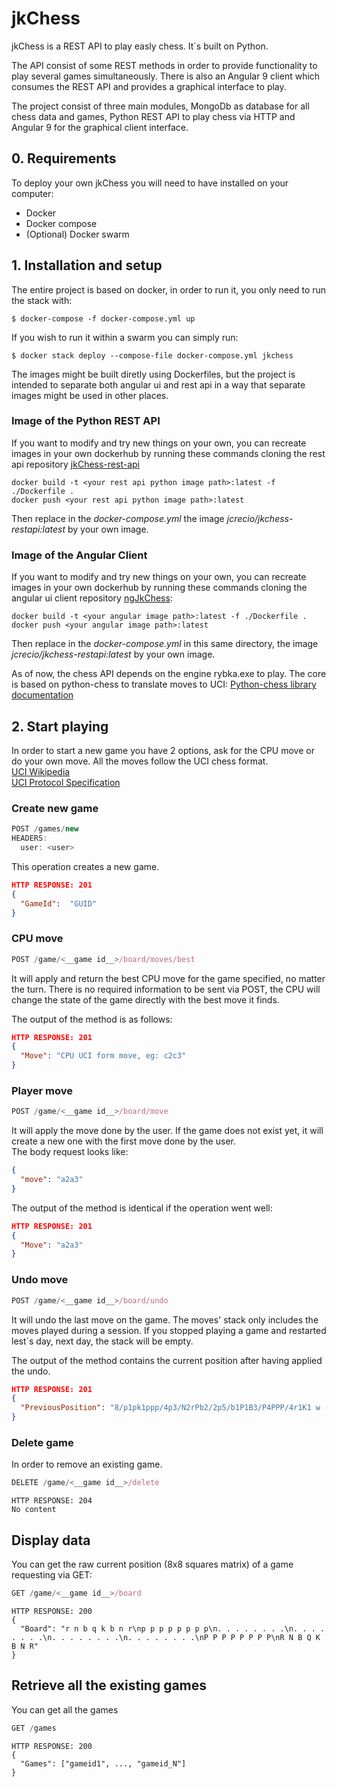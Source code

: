 # jkChess
jkChess is a REST API to play easly chess. It´s built on Python.

The API consist of some REST methods in order to provide functionality to play several games simultaneously.
There is also an Angular 9 client which consumes the REST API and provides a graphical interface to play.

The project consist of three main modules, MongoDb as database for all chess data and games, Python REST API to play chess via HTTP and Angular 9 for the graphical client interface.

## 0. Requirements
To deploy your own jkChess you will need to have installed on your computer:
- Docker
- Docker compose
- (Optional) Docker swarm

## 1. Installation and setup
The entire project is based on docker, in order to run it, you only need to run the stack with:
```
$ docker-compose -f docker-compose.yml up
```

If you wish to run it within a swarm you can simply run:
```
$ docker stack deploy --compose-file docker-compose.yml jkchess
```
   
The images might be built diretly using Dockerfiles, but the project is intended to separate both angular ui and rest api in a way that separate images might be used in other places.

### Image of the Python REST API
If you want to modify and try new things on your own, you can recreate images in your own dockerhub by running these commands cloning the rest api repository [jkChess-rest-api](https://github.com/jcrecio/jkChess-rest-api)
```
docker build -t <your rest api python image path>:latest -f ./Dockerfile .
docker push <your rest api python image path>:latest
```
Then replace in the *docker-compose.yml* the image *jcrecio/jkchess-restapi:latest* by your own image.

### Image of the Angular Client
If you want to modify and try new things on your own, you can recreate images in your own dockerhub by running these commands cloning the angular ui client repository [ngJkChess](https://github.com/jcrecio/ngJkChess):
```
docker build -t <your angular image path>:latest -f ./Dockerfile .
docker push <your angular image path>:latest
```
Then replace in the *docker-compose.yml* in this same directory, the image *jcrecio/jkchess-restapi:latest* by your own image.

As of now, the chess API depends on the engine rybka.exe to play.
The core is based on python-chess to translate moves to UCI:
[Python-chess library documentation](https://python-chess.readthedocs.io/en/latest/)

## 2. Start playing
In order to start a new game you have 2 options, ask for the CPU move or do your own move.
All the moves follow the UCI chess format.  
[UCI Wikipedia](https://en.wikipedia.org/wiki/Universal_Chess_Interface)  
[UCI Protocol Specification](http://wbec-ridderkerk.nl/html/UCIProtocol.html)  

### Create new game
```javascript
POST /games/new      
HEADERS:      
  user: <user>
```
This operation creates a new game.

```json
HTTP RESPONSE: 201
{
  "GameId":  "GUID"
}
```

### CPU move
```javascript
POST /game/<__game id__>/board/moves/best    
```
It will apply and return the best CPU move for the game specified, no matter the turn.
There is no required information to be sent via POST, the CPU will change the state of the game directly with the best move it finds.  
  
The output of the method is as follows:
```json
HTTP RESPONSE: 201
{
  "Move": "CPU UCI form move, eg: c2c3"
}
```
 
### Player move
```javascript
POST /game/<__game id__>/board/move    
```
It will apply the move done by the user. If the game does not exist yet, it will create a new one with the first move done by the user.  
The body request looks like:
```json
{ 
  "move": "a2a3" 
}
```
The output of the method is identical if the operation went well:
```json
HTTP RESPONSE: 201
{
  "Move": "a2a3"
}
```

### Undo move
```javascript
POST /game/<__game id__>/board/undo    
```
It will undo the last move on the game. The moves' stack only includes the moves played during a session.
If you stopped playing a game and restarted lest´s day, next day, the stack will be empty.

The output of the method contains the current position after having applied the undo.
```json
HTTP RESPONSE: 201
{
  "PreviousPosition": "8/p1pk1ppp/4p3/N2rPb2/2p5/b1P1B3/P4PPP/4r1K1 w - - 0 24"
}
```

### Delete game
In order to remove an existing game.      
```javascript
DELETE /game/<__game id__>/delete    
```            
```
HTTP RESPONSE: 204
No content
```
## Display data
You can get the raw current position (8x8 squares matrix) of a game requesting via GET:  
```javascript
GET /game/<__game id__>/board    
```
```
HTTP RESPONSE: 200
{
  "Board": "r n b q k b n r\np p p p p p p p\n. . . . . . . .\n. . . . . . . .\n. . . . . . . .\n. . . . . . . .\nP P P P P P P P\nR N B Q K B N R"
}
```

## Retrieve all the existing games
You can get all the games
```javascript
GET /games   
```
```
HTTP RESPONSE: 200
{
  "Games": ["gameid1", ..., "gameid_N"]
}
```
